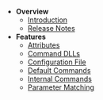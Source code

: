 - **Overview**
  - [Introduction](/)
  - [Release Notes](release-notes.md)
- **Features**
  - [Attributes](features/attributes.md)
  - [Command DLLs](features/command-dlls.md)
  - [Configuration File](features/configuration-file.md)
  - [Default Commands](features/default-commands.md)
  - [Internal Commands](features/internal-commands.md)
  - [Parameter Matching](features/parameter-matching.md)